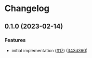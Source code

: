 # Changelog

## 0.1.0 (2023-02-14)


### Features

* initial implementation ([#17](https://www.github.com/ipfs/helia/issues/17)) ([343d360](https://www.github.com/ipfs/helia/commit/343d36016b164ed45cec4eb670d7f74860166ce4))
